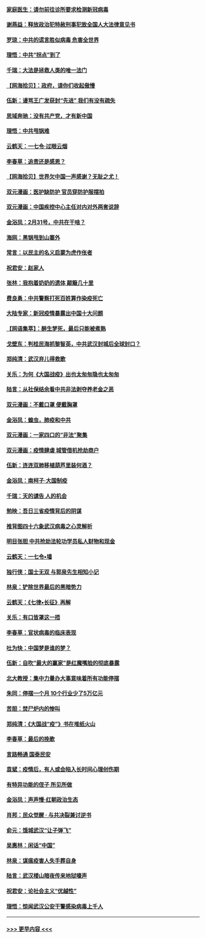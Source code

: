 #### [家庭医生：请勿前往诊所要求检测新冠病毒](../pages/nsc993/n11929190.md?t=03110731) 
#### [谢燕益：释放政治犯特赦刑事犯致全国人大法律意见书](../pages/nsc993/n11928978.md?t=03110731) 
#### [罗琼：中共的谎言胜似病毒 危害全世界](../pages/nsc993/n11922636.md?t=03110731) 
#### [理悟：中共“拐点”到了](../pages/nsc993/n11928496.md?t=03110731) 
#### [千瑞：大法是拯救人类的唯一法门](../pages/nsc993/n11927637.md?t=03110731) 
#### [【网海拾贝】：政府，请你们收起傲慢](../pages/nsc993/n11926932.md?t=03110731) 
#### [伍新：谩骂王广发获封“先进” 我们有没有疏失](../pages/nsc993/n11926101.md?t=03110731) 
#### [思域奔驰：没有共产党，才有新中国](../pages/nsc993/n11926058.md?t=03110731) 
#### [理悟：中共甩锅难](../pages/nsc993/n11925355.md?t=03110731) 
#### [云鹤天：一七令·过眼云烟](../pages/nsc993/n11925284.md?t=03110731) 
#### [李春草：追责还是感恩？](../pages/nsc993/n11925274.md?t=03110731) 
#### [【网海拾贝】世界欠中国一声感谢？无耻之尤！](../pages/nsc993/n11925239.md?t=03110731) 
#### [双元漫画：医护缺防护 官员穿防护服摆拍](../pages/nsc993/n11923899.md?t=03110731) 
#### [双元漫画：中国疾控中心主任对内对外两套说辞](../pages/nsc993/n11921994.md?t=03110731) 
#### [金浴凤：2月31号，中共在干啥？](../pages/nsc993/n11922706.md?t=03110731) 
#### [海网：黑锅甩到山寨外](../pages/nsc993/n11922688.md?t=03110731) 
#### [常言：以民主的名义启蒙为虎作伥者](../pages/nsc993/n11922217.md?t=03110731) 
#### [祝君安：赵家人](../pages/nsc993/n11922209.md?t=03110731) 
#### [张林：我抱着奶奶的遗体 颠簸几十里](../pages/nsc993/n11920945.md?t=03110731) 
#### [费良勇：中共警察打死百姓算作染疫死亡](../pages/nsc993/n11919264.md?t=03110731) 
#### [大陆专家：新冠疫情暴露出中国十大问题](../pages/nsc993/n11919187.md?t=03110731) 
#### [【网语集萃】：醉生梦死，最后只能被煮熟](../pages/nsc993/n11918994.md?t=03110731) 
#### [戈壁东：判桂民海抓黎智英，中共武汉封城后全球封口？](../pages/nsc993/n11917982.md?t=03110731) 
#### [郑纯清：武汉弃儿得救歌](../pages/nsc993/n11917881.md?t=03110731) 
#### [关乐：为何《大国战疫》出也太匆匆隐也太匆匆](../pages/nsc993/n11917792.md?t=03110731) 
#### [陆言：从社保结余看中共非法剥夺养老金之恶](../pages/nsc993/n11917084.md?t=03110731) 
#### [双元漫画：不戴口罩 便戴胸罩](../pages/nsc993/n11916447.md?t=03110731) 
#### [金浴凤：蝗虫，肺疫和中共](../pages/nsc993/n11916904.md?t=03110731) 
#### [双元漫画：一家四口的“非法”聚集](../pages/nsc993/n11916378.md?t=03110731) 
#### [双元漫画：疫情肆虐 城管借机抢劫商户](../pages/nsc993/n11916310.md?t=03110731) 
#### [伍新：连连双肺移植葫芦里装何酒？](../pages/nsc993/n11913667.md?t=03110731) 
#### [金浴凤：南柯子·大国制疫](../pages/nsc993/n11913657.md?t=03110731) 
#### [千瑞：天的谴告  人的机会](../pages/nsc993/n11913309.md?t=03110731) 
#### [勉映：吾日三省疫情背后的阴谋](../pages/nsc993/n11913079.md?t=03110731) 
#### [推背图四十六象武汉病毒之心灵解析](../pages/nsc993/n11911761.md?t=03110731) 
#### [明目张胆 中共抢劫法轮功学员私人财物和现金](../pages/nsc993/n11910262.md?t=03110731) 
#### [云鹤天：一七令▪墙](../pages/nsc993/n11910627.md?t=03110731) 
#### [独行侠：国士无双 与郭泉先生相知小记](../pages/nsc993/n11910613.md?t=03110731) 
#### [林泉：铲除世界最后的黑暗势力](../pages/nsc993/n11909320.md?t=03110731) 
#### [云鹤天：《七律▪长征》再解](../pages/nsc993/n11909327.md?t=03110731) 
#### [关乐：有口皆罩这一捂](../pages/nsc993/n11908393.md?t=03110731) 
#### [李春草：官状病毒的临床表现](../pages/nsc993/n11908339.md?t=03110731) 
#### [吐为快：中国梦是谁的梦？](../pages/nsc993/n11906564.md?t=03110731) 
#### [伍新：自吹“最大的赢家”是红魔嘴脸的彻底暴露](../pages/nsc993/n11906407.md?t=03110731) 
#### [北大教授：集中力量办大事意味着所有功能停摆](../pages/nsc993/n11904800.md?t=03110731) 
#### [朱同：停摆一个月 10个行业少了5万亿元](../pages/nsc993/n11904498.md?t=03110731) 
#### [苦胆：焚尸炉内的惨叫](../pages/nsc993/n11904479.md?t=03110731) 
#### [郑纯清：《大国战“疫”》书在堆纸火山](../pages/nsc993/n11904450.md?t=03110731) 
#### [李春草：最后的挽歌](../pages/nsc993/n11904441.md?t=03110731) 
#### [言路畅通 国泰民安](../pages/nsc993/n11904222.md?t=03110731) 
#### [袁斌：疫情后，有人或会陷入长时间心理创伤期](../pages/nsc993/n11901514.md?t=03110731) 
#### [有特异功能的侄子 所见所做](../pages/nsc993/n11901154.md?t=03110731) 
#### [金浴凤：声声慢‧红朝政治生态](../pages/nsc993/n11899553.md?t=03110731) 
#### [肖邦：民众觉醒 · 与共决裂兼讨逆书](../pages/nsc993/n11898435.md?t=03110731) 
#### [俞元：饿城武汉“让子弹飞”](../pages/nsc993/n11898344.md?t=03110731) 
#### [吴惠林：闲话“中国”](../pages/nsc993/n11898182.md?t=03110731) 
#### [林泉：谋瘟疫害人失手葬自身](../pages/nsc993/n11897892.md?t=03110731) 
#### [陆言：武汉楼山暗夜传来地狱嚎声](../pages/nsc993/n11897033.md?t=03110731) 
#### [祝君安：论社会主义“优越性”](../pages/nsc993/n11897005.md?t=03110731) 
#### [理悟：惊闻武汉公安干警感染病毒上千人](../pages/nsc993/n11896947.md?t=03110731) 

----
#### [ >>> 更早内容 <<< ](../indexes/nsc993-earlier.md)
